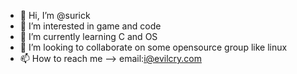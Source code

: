 - 👋 Hi, I’m @surick
- 👀 I’m interested in game and code
- 🌱 I’m currently learning C and OS
- 💞️ I’m looking to collaborate on some opensource group like linux
- 📫 How to reach me --> email:i@evilcry.com

<!---
surick/surick is a ✨ special ✨ repository because its `README.md` (this file) appears on your GitHub profile.
You can click the Preview link to take a look at your changes.
--->
